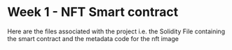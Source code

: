# Week 1 - NFT Smart contract 

Here are the files associated with the project i.e. the Solidity File containing the smart contract and the metadata code for the nft image
